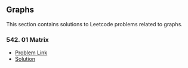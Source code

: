 ## Graphs

This section contains solutions to Leetcode problems related to graphs.
### 542. 01 Matrix
- [Problem Link](https://leetcode.com/problems/01-matrix/description/)
- [Solution](graph/breadth-first%20search/01Matrix.py)
